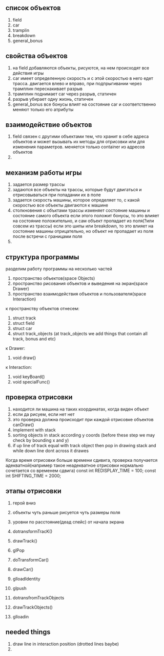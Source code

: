 ## список объектов

1. field
2. car
3. tramplin
4. breakdown
5. general_bonus 

## свойства объектов
1. на field добавляются объекты, рисуются, на нем происходят все действия игры
2. car имеет определенную скорость и с этой скоростью в него едет трасса. двигается влево и вправо, при подпрыгивании через трамплин перескакивает разрыв
3. трамплин поднимает car через разрыв, статичен
4. разрыв убирает одну жизнь, статичен
5. general_bonus все бонусы влият на состояние car и соответственно меняют только его атрибуты
## взаимодействие объектов
1. field связен с другими объектами тем, что хранит в себе адреса объектов и может вызывать их методы для отрисовки или для изменения параметров. меняется только container из адресов объектов
2. 
## механизм работы игры
1. задается размер трассы
2. задаются все объекты на трассы, которые будут двигаться и отрисовываться при попадании их в поле
3. задается скорость машины, которое определяет то, с какой скоростью все объекты двигаются к машине
4. столкновения с объктами трассы изменяет состояние машины и состояние самого объекта
если этого положит бонусы, то это влияет на состояние положительно, и сам объект пропадает из поля(?или совсем из трассы)
если это шипы или breakdown, то это влияет на состояние машины отрицательно, но объект не пропадает из поля после встречи с границами поля
5. 
## структура программы
разделим работу программы на несколько частей
1. пространство объектов(space Objects)
2. пространство рисования объектов и выведения на экран(space Drawer)
3. пространство взаимодействия объектов и пользователя(space Interaction)

к пространству объектов отнесем:
1) struct track
2) struct field
3) struct car
4) struct track_objects
(at track_objects we add things that contain all track, bonus and etc)

к Drawer:
1) void draw()

к Interaction:
1) void keyBoard()
2) void specialFunc()

## проверка отрисовки
1. находится ли машина на таких координатах, когда виден объект
2. если да рисуем, если нет нет
3. это проверка должна происходит при каждой отрисовке объектов
    canDraw()
4. implement with stack
5. sorting objects in stack according y coords (before these step we may check by bounding x and y)
6. if up line of track equal with track object then pop in drawing stack and while down line dont across it drawes

Когда время отрисовки больше времени сдивига, проверка получается адекватной(например такое неадекватное отрисовки нормально сочетается со временем сдвига)
    const int REDISPLAY_TIME = 100;
    const int SHIFTING_TIME = 2000;
## этапы отрисовки
1. герой вниз
2. объекты чуть раньше рисуется чуть размеры поля
3. уровни по расстояние(деад спейс) от начала экрана

1. dotransformTracK()
2. drawTrack()
3. glPop
4. doTransformCar()
5. drawCar()
6. glloadIdentity
7. glpush
8. dotransfromTrackObjects
9. drawTrackObjects()
10. glloadin

## needed things
1. draw line in interaction position (drotted lines baybe)
2.  
